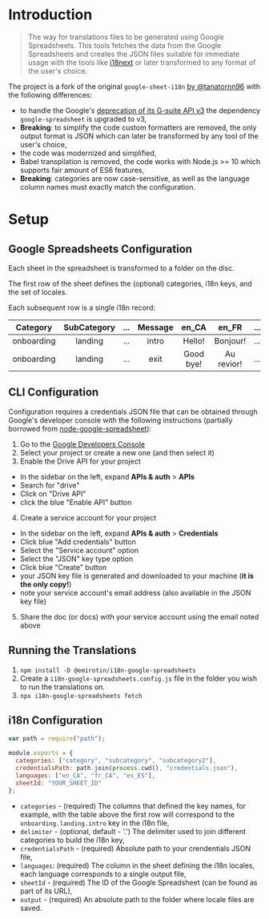 # Introduction

> The way for translations files to be generated using Google Spreadsheets.
> This tools fetches the data from the Google Spreadsheets and creates the JSON files suitable for immediate usage with the tools like [i18next](https://www.i18next.com/) or later transformed to any format of the user's choice.

The project is a fork of the original `google-sheet-i18n` [by @tanatornn96](https://github.com/tanatornn96) with the following differences:

- to handle the Google's [deprecation of its G-suite API v3](https://cloud.google.com/blog/products/g-suite/migrate-your-apps-use-latest-sheets-api) the dependency `google-spreadsheet` is upgraded to v3,
- **Breaking**: to simplify the code custom formatters are removed, the only output format is JSON which can later be transformed by any tool of the user's choice,
- the code was modernized and simplified,
- Babel transpilation is removed, the code works with Node.js >= 10 which supports fair amount of ES6 features,
- **Breaking**: categories are now case-sensitive, as well as the language column names must exactly match the configuration.

# Setup

## Google Spreadsheets Configuration

Each sheet in the spreadsheet is transformed to a folder on the disc.

The first row of the sheet defines the (optional) categories, i18n keys, and the set of locales.

Each subsequent row is a single i18n record:

|  Category  | SubCategory | ... | Message |   en_CA   |   en_FR    | ... |
| :--------: | :---------: | :-: | :-----: | :-------: | :--------: | :-: |
| onboarding |   landing   | ... |  intro  |  Hello!   |  Bonjour!  | ... |
| onboarding |   landing   | ... |  exit   | Good bye! | Au revior! | ... |

## CLI Configuration

Configuration requires a credentials JSON file that can be obtained through Google's developer console with the following instructions (partially borrowed from [node-google-spreadsheet](https://github.com/theoephraim/node-google-spreadsheet)):

1. Go to the [Google Developers Console](https://console.developers.google.com/project)
2. Select your project or create a new one (and then select it)
3. Enable the Drive API for your project

- In the sidebar on the left, expand **APIs & auth** > **APIs**
- Search for "drive"
- Click on "Drive API"
- click the blue "Enable API" button

4. Create a service account for your project

- In the sidebar on the left, expand **APIs & auth** > **Credentials**
- Click blue "Add credentials" button
- Select the "Service account" option
- Select the "JSON" key type option
- Click blue "Create" button
- your JSON key file is generated and downloaded to your machine (**it is the only copy!**)
- note your service account's email address (also available in the JSON key file)

5. Share the doc (or docs) with your service account using the email noted above

## Running the Translations

1. `npm install -D @emirotin/i18n-google-spreadsheets`
2. Create a `i18n-google-spreadsheets.config.js` file in the folder you wish to run the translations on.
3. `npx i18n-google-spreadsheets fetch`

## i18n Configuration

```js
var path = require("path");

module.exports = {
  categories: ["category", "subcategory", "subcategory2"],
  credentialsPath: path.join(process.cwd(), "credentials.json"),
  languages: ["en_CA", "fr_CA", "es_ES"],
  sheetId: "YOUR_SHEET_ID"
};
```

- `categories` - (required) The columns that defined the key names, for example, with the table above the first row will correspond to the `onboarding.landing.intro` key in the i18n file,
- `delimiter` - (optional, default - '.') The delimiter used to join different categories to build the i18n key,
- `credentialsPath` - (required) Absolute path to your crendentials JSON file,
- `languages`: (required) The column in the sheet defining the i18n locales, each language corresponds to a single output file,
- `sheetId` - (required) The ID of the Google Spreadsheet (can be found as part of its URL),
- `output` - (required) An absolute path to the folder where locale files are saved.
